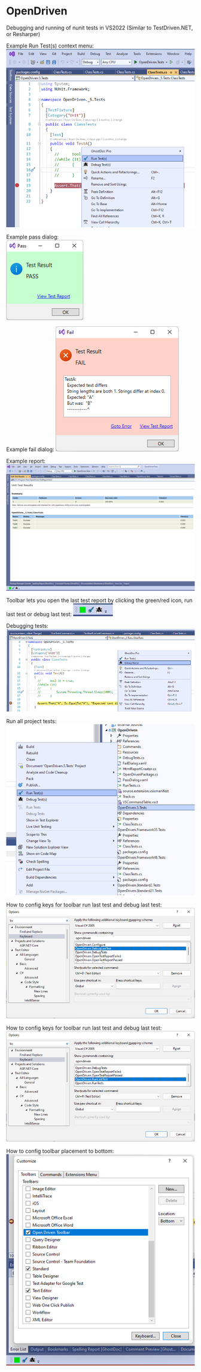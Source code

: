 # OpenDriven
Debugging and running of nunit tests in VS2022 (Similar to TestDriven.NET, or Resharper)

Example Run Test(s) context menu:<br>
![alt text](https://github.com/ryan-de-boer/OpenDriven/blob/main/Images/Webpage/01%20RunTests.png?raw=true)

Example pass dialog:<br>
![alt text](https://github.com/ryan-de-boer/OpenDriven/blob/main/Images/Webpage/02%20PASS.png?raw=true)

Example fail dialog:
![alt text](https://github.com/ryan-de-boer/OpenDriven/blob/main/Images/Webpage/02%20FAIL.png?raw=true)

Example report:
![alt text](https://github.com/ryan-de-boer/OpenDriven/blob/main/Images/Webpage/03%20Report.png?raw=true)

Toolbar lets you open the last test report by clicking the green/red icon, run last test or debug last test:
![alt text](https://github.com/ryan-de-boer/OpenDriven/blob/main/Images/Webpage/04%20toolbar.png?raw=true)

Debugging tests:
![alt text](https://github.com/ryan-de-boer/OpenDriven/blob/main/Images/Webpage/05%20debug%20tests.png?raw=true)

Run all project tests:
![alt text](https://github.com/ryan-de-boer/OpenDriven/blob/main/Images/Webpage/06%20run%20tests%20project.png?raw=true)

How to config keys for toolbar run last test and debug last test:
![alt text](https://github.com/ryan-de-boer/OpenDriven/blob/main/Images/Webpage/07%20config%20keys%201.png?raw=true)

How to config keys for toolbar run last test and debug last test:
![alt text](https://github.com/ryan-de-boer/OpenDriven/blob/main/Images/Webpage/07%20config%20keys%202.png?raw=true)

How to config toolbar placement to bottom:
![alt text](https://github.com/ryan-de-boer/OpenDriven/blob/main/Images/Webpage/08%20config%20bottom%20toolbar.png?raw=true)





